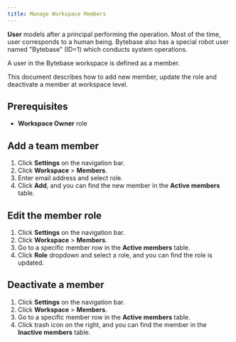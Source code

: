 ```yaml
---
title: Manage Workspace Members
---
```


**User** models after a principal performing the operation. Most of the time, user corresponds to a human being. Bytebase also has a special robot user named "Bytebase" (ID=1) which conducts system operations.

A user in the Bytebase workspace is defined as a member.

This document describes how to add new member, update the role and deactivate a member at workspace level.

## Prerequisites

- **Workspace Owner** role

## Add a team member

1. Click **Settings** on the navigation bar.
2. Click **Workspace** > **Members**.
3. Enter email address and select role.
4. Click **Add**, and you can find the new member in the **Active members** table.

## Edit the member role

1. Click **Settings** on the navigation bar.
2. Click **Workspace** > **Members**.
3. Go to a specific member row in the **Active members** table.
4. Click **Role** dropdown and select a role, and you can find the role is updated.

## Deactivate a member

1. Click **Settings** on the navigation bar.
2. Click **Workspace** > **Members**.
3. Go to a specific member row in the **Active members** table.
4. Click trash icon on the right, and you can find the member in the **Inactive members** table.
